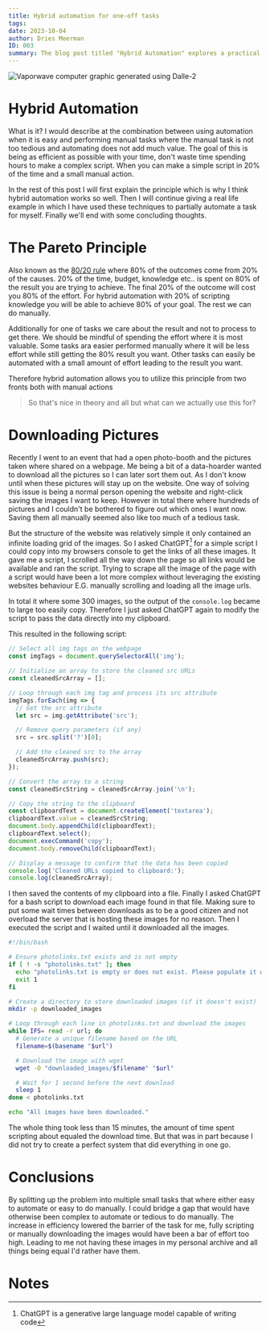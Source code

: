 ```yaml
---
title: Hybrid automation for one-off tasks
tags: 
date: 2023-10-04
author: Dries Meerman
ID: 003
summary: The blog post titled "Hybrid Automation" explores a practical approach to combining automation and manual tasks to achieve optimal efficiency. The author introduces the concept of hybrid automation, where automation is applied to tasks that are easily automated, and manual tasks are retained if they are not too tedious and don't benefit significantly from automation. The post delves into the Pareto Principle, commonly known as the 80/20 rule, where 80% of outcomes come from 20% of causes, emphasizing the efficient use of resources. The author provides a real-life example involving the automated downloading of images from a website and explains how they leveraged the ChatGPT tool to simplify the process. They describe the creation of scripts for obtaining image links, copying the data to the clipboard, and a bash script for downloading the images. The post concludes by highlighting the benefits of breaking tasks into manageable components that can be easily automated or manually executed to bridge gaps effectively.
---
```


![Vaporwave computer graphic generated using Dalle-2](assets/articles/dr-3/vaporwave_computer.png)

# Hybrid Automation
What is it?
I would describe at the combination between using automation when it is easy and performing manual tasks where the manual task is not too tedious and automating does not add much value.
The goal of this is being as efficient as possible with your time, don't waste time spending hours to make a complex script. When you can make a simple script in 20% of the time and a small manual action.

In the rest of this post I will first explain the principle which is why I think hybrid automation works so well.
Then I will continue giving a real life example in which I have used these techniques to partially automate a task for myself.
Finally we'll end with some concluding thoughts.

# The Pareto Principle
Also known as the [80/20 rule](https://en.wikipedia.org/wiki/Pareto_principle) where 80% of the outcomes come from 20% of the causes.
20% of the time, budget, knowledge etc.. is spent on 80% of the result you are trying to achieve.
The final 20% of the outcome will cost you 80% of the effort.
For hybrid automation with 20% of scripting knowledge you will be able to achieve 80% of your goal.
The rest we can do manually.

Additionally for one of tasks we care about the result and not to process to get there.
We should be mindful of spending the effort where it is most valuable.
Some tasks ara easier performed manually where it will be less effort while still getting the 80% result you want.
Other tasks can easily be automated with a small amount of effort leading to the result you want.

Therefore hybrid automation allows you to utilize this principle from two fronts both with manual actions 

>So that's nice in theory and all but what can we actually use this for?

# Downloading Pictures
Recently I went to an event that had a open photo-booth and the pictures taken where shared on a webpage.
Me being a bit of a data-hoarder wanted to download all the pictures so I can later sort them out. As I don't know until when these pictures will stay up on the website.
One way of solving this issue is being a normal person opening the website and right-click saving the images I want to keep.
However in total there where hundreds of pictures and I couldn't be bothered to figure out which ones I want now.
Saving them all manually seemed also like too much of a tedious task.

But the structure of the website was relatively simple it only contained an infinite loading grid of the images.
So I asked ChatGPT[^1] for a simple script I could copy into my browsers console to get the links of all these images.
It gave me a script, I scrolled all the way down the page so all links would be available and ran the script.
Trying to scrape all the image of the page with a script would have been a lot more complex without leveraging the existing websites behaviour E.G. manually scrolling and loading all the image urls.

In total it where some 300 images, so the output of the `console.log` became to large too easily copy. 
Therefore I just asked ChatGPT again to modify the script to pass the data directly into my clipboard.

This resulted in the following script:
```javascript
// Select all img tags on the webpage
const imgTags = document.querySelectorAll('img');

// Initialize an array to store the cleaned src URLs
const cleanedSrcArray = [];

// Loop through each img tag and process its src attribute
imgTags.forEach(img => {
  // Get the src attribute
  let src = img.getAttribute('src');

  // Remove query parameters (if any)
  src = src.split('?')[0];

  // Add the cleaned src to the array
  cleanedSrcArray.push(src);
});

// Convert the array to a string
const cleanedSrcString = cleanedSrcArray.join('\n');

// Copy the string to the clipboard
const clipboardText = document.createElement('textarea');
clipboardText.value = cleanedSrcString;
document.body.appendChild(clipboardText);
clipboardText.select();
document.execCommand('copy');
document.body.removeChild(clipboardText);

// Display a message to confirm that the data has been copied
console.log('Cleaned URLs copied to clipboard:');
console.log(cleanedSrcArray);
```

I then saved the contents of my clipboard into a file. 
Finally I asked ChatGPT for a bash script to download each image found in that file.
Making sure to put some wait times between downloads as to be a good citizen and not overload the server that is hosting these images for no reason.
Then I executed the script and I waited until it downloaded all the images.

```bash
#!/bin/bash

# Ensure photolinks.txt exists and is not empty
if [ ! -s "photolinks.txt" ]; then
  echo "photolinks.txt is empty or does not exist. Please populate it with image URLs."
  exit 1
fi

# Create a directory to store downloaded images (if it doesn't exist)
mkdir -p downloaded_images

# Loop through each line in photolinks.txt and download the images
while IFS= read -r url; do
  # Generate a unique filename based on the URL
  filename=$(basename "$url")

  # Download the image with wget
  wget -O "downloaded_images/$filename" "$url"

  # Wait for 1 second before the next download
  sleep 1
done < photolinks.txt

echo "All images have been downloaded."
```

The whole thing took less than 15 minutes, the amount of time spent scripting about equaled the download time.
But that was in part because I did not try to create a perfect system that did everything in one go.


# Conclusions
By splitting up the problem into multiple small tasks that where either easy to automate or easy to do manually.
I could bridge a gap that would have otherwise been complex to automate or tedious to do manually.
The increase in efficiency lowered the barrier of the task for me, fully scripting or manually downloading the images would have been a bar of effort too high.
Leading to me not having these images in my personal archive and all things being equal I'd rather have them.

# Notes
[^1]: ChatGPT is a generative large language model capable of writing code